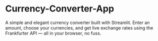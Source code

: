 # Currency-Converter-App
A simple and elegant currency converter built with Streamlit. Enter an amount, choose your currencies, and get live exchange rates using the Frankfurter API — all in your browser, no fuss.
